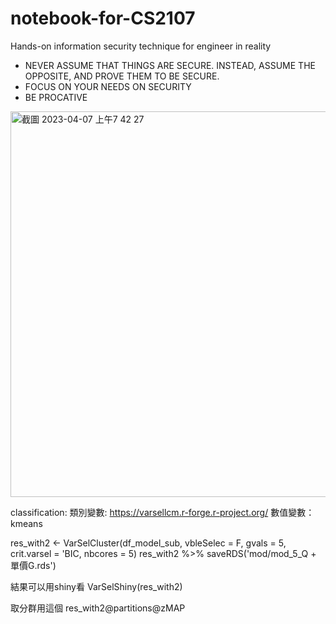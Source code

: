 # notebook-for-CS2107
Hands-on information security technique for engineer in reality

- NEVER ASSUME THAT THINGS ARE SECURE. INSTEAD, ASSUME THE OPPOSITE, AND PROVE THEM TO BE SECURE.
- FOCUS ON YOUR NEEDS ON SECURITY
- BE PROCATIVE
<img width="617" alt="截圖 2023-04-07 上午7 42 27" src="https://user-images.githubusercontent.com/87364730/230513038-d5889ebf-28f6-49b2-879b-6e4df8e151fb.png">

classification:
類別變數: https://varsellcm.r-forge.r-project.org/
數值變數：kmeans

res_with2 <- VarSelCluster(df_model_sub, vbleSelec = F, gvals = 5,
                    crit.varsel = 'BIC, nbcores = 5)
res_with2 %>% saveRDS('mod/mod_5_Q + 單價G.rds')

結果可以用shiny看
VarSelShiny(res_with2)

取分群用這個
res_with2@partitions@zMAP
